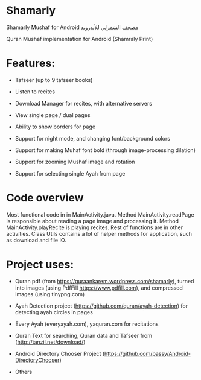 # Shamarly
Shamarly Mushaf for Android مصحف الشمرلي للأندرويد

َQuran Mushaf implementation for Android (Shamraly Print)


# Features:
* Tafseer (up to 9 tafseer books)

* Listen to recites

* Download Manager for recites, with alternative servers

* View single page / dual pages

* Ability to show borders for page

* Support for night mode, and changing font/background colors

* Support for making Muhaf font bold (through image-processing dilation)

* Support for zooming Mushaf image and rotation

* Support for selecting single Ayah from page


# Code overview
Most functional code in in MainActivity.java. Method MainActivity.readPage is responsible about reading a page image and processing it. Method MainActivity.playRecite is playing recites.
Rest of functions are in other activities.
Class Utils contains a lot of helper methods for application, such as download and file IO.


# Project uses:
* Quran pdf (from https://quraankarem.wordpress.com/shamarly), turned into images (using PdfFill https://www.pdfill.com), and compressed images (using tinypng.com)

* Ayah Detection project (https://github.com/quran/ayah-detection) for detecting ayah circles in pages

* Every Ayah (everyayah.com), yaquran.com for recitations

* Quran Text for searching, Quran data and Tafseer from  (http://tanzil.net/download/)

* Android Directory Chooser Project (https://github.com/passy/Android-DirectoryChooser)

* Others